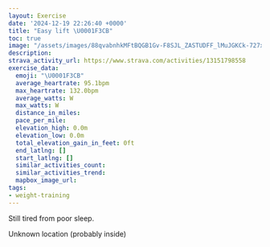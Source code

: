 ```yaml
---
layout: Exercise
date: '2024-12-19 22:26:40 +0000'
title: "Easy lift \U0001F3CB️"
toc: true
image: "/assets/images/88qvabnhkMFtBQGB1Gv-F8SJL_ZASTUDFF_lMuJGKCk-727x2048.jpg.jpeg"
description:
strava_activity_url: https://www.strava.com/activities/13151798558
exercise_data:
  emoji: "\U0001F3CB️"
  average_heartrate: 95.1bpm
  max_heartrate: 132.0bpm
  average_watts: W
  max_watts: W
  distance_in_miles:
  pace_per_mile:
  elevation_high: 0.0m
  elevation_low: 0.0m
  total_elevation_gain_in_feet: 0ft
  end_latlng: []
  start_latlng: []
  similar_activities_count:
  similar_activities_trend:
  mapbox_image_url:
tags:
- weight-training
---
```


Still tired from poor sleep.

Unknown location (probably inside)
